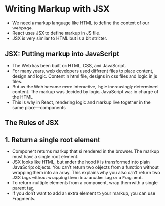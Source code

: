 # Writing Markup with JSX

- We need a markup language like HTML to define the content of our webpage.
- React uses JSX to define markup in JS file.
- JSX is very similar to HTML but is a bit stricter.

## JSX: Putting markup into JavaScript 

- The Web has been built on HTML, CSS, and JavaScript.
- For many years, web developers used different files to place content, design and logic. Content in html file, designs in css files and logic in js files.
- But as the Web became more interactive, logic increasingly determined content. The markup was decided by logic. JavaScript was in charge of the HTML!
- This is why in React, rendering logic and markup live together in the same place—components.


## The Rules of JSX 

## 1. Return a single root element 

- Component returns markup that si rendered in the browser. The markup must have a single root element.
- JSX looks like HTML, but under the hood it is transformed into plain JavaScript objects. You can’t return two objects from a function without wrapping them into an array. This explains why you also can’t return two JSX tags without wrapping them into another tag or a Fragment.
- To return multiple elements from a component, wrap them with a single parent tag.
- If you don’t want to add an extra element to your markup, you can use Fragments.



